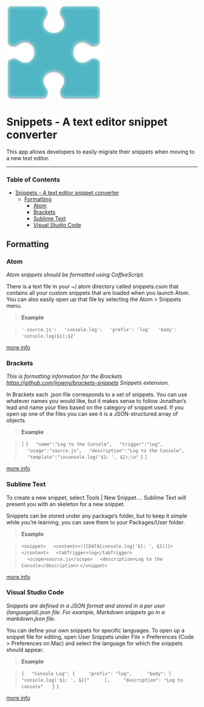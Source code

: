 ![alt text](https://github.com/Brandon225/snippet_converter/blob/master/img/logo.png "reimagin8d")

# Snippets - A text editor snippet converter

This app allows developers to easily migrate their snippets when moving to a new text editor.

----------

### Table of Contents

- [Snippets - A text editor snippet converter](#)
	- [Formatting](#)
		- [Atom](#)
		- [Brackets](#)
		- [Sublime Text](#)
		- [Visual Studio Code](#)

## Formatting

### Atom
*Atom snippets should be formatted using CoffeeScript.*

There is a text file in your ~/.atom directory called snippets.cson that contains all your custom snippets that are loaded when you launch Atom. You can also easily open up that file by selecting the Atom > Snippets menu.

>**Example**

>```'.source.js':```
>&nbsp;&nbsp;&nbsp;&nbsp;```'console.log':```
>&nbsp;&nbsp;&nbsp;&nbsp;```'prefix': 'log'```
>&nbsp;&nbsp;&nbsp;&nbsp;```'body': 'console.log($1);$2'```

[more info](http://flight-manual.atom.io/using-atom/sections/snippets/)

### Brackets
*This is formatting information for the Brackets https://github.com/jrowny/brackets-snippets Snippets extension.*

In Brackets each .json file corresponds to a set of snippets. You can use whatever names you would like, but it makes sense to follow Jonathan’s lead and name your files based on the category of snippet used. If you open up one of the files you can see it is a JSON-structured array of objects.

>**Example**

>```[```
> ```{```
>&nbsp;&nbsp;&nbsp;&nbsp;```"name":"Log to the Console",```
>&nbsp;&nbsp;&nbsp;&nbsp;```"trigger":"log",```
>&nbsp;&nbsp;&nbsp;&nbsp;```"usage":"source.js",```
>&nbsp;&nbsp;&nbsp;&nbsp;```"description":"Log to the Console",```
>&nbsp;&nbsp;&nbsp;&nbsp;```"template":"\nconsole.log('$1: ', $2);\n"```
>```}```
>```]```

[more info](http://blog.brackets.io/2012/12/19/snippets-brackets-extension/?lang=en)

### Sublime Text
To create a new snippet, select Tools | New Snippet…. Sublime Text will present you with an skeleton for a new snippet.

Snippets can be stored under any package’s folder, but to keep it simple while you’re learning, you can save them to your Packages/User folder.

>**Example**

>```<snippet>```
>&nbsp;&nbsp;&nbsp;&nbsp;```<content><![CDATA[console.log('$1: ', $2)]]></content>```
>&nbsp;&nbsp;&nbsp;&nbsp;```<tabTrigger>log</tabTrigger>```
>&nbsp;&nbsp;&nbsp;&nbsp;```<scope>source.js</scope>```
>&nbsp;&nbsp;&nbsp;&nbsp;```<description>Log to the Console</description>```
>```</snippet>```

[more info](http://sublimetext.info/docs/en/extensibility/snippets.html)

### Visual Studio Code
*Snippets are defined in a JSON format and stored in a per user (languageId).json file. For example, Markdown snippets go in a markdown.json file.*

You can define your own snippets for specific languages. To open up a snippet file for editing, open User Snippets under File > Preferences (Code > Preferences on Mac) and select the language for which the snippets should appear.

>**Example**

> ```{```
> &nbsp;&nbsp;&nbsp;&nbsp;```"Console Log": {```
> &nbsp;&nbsp;&nbsp;&nbsp;&nbsp;&nbsp;&nbsp;&nbsp;```"prefix": "log",```
>&nbsp;&nbsp;&nbsp;&nbsp;&nbsp;&nbsp;&nbsp;&nbsp; ```"body": [```
>&nbsp;&nbsp;&nbsp;&nbsp;&nbsp;&nbsp;&nbsp;&nbsp;&nbsp;&nbsp;&nbsp;&nbsp; ```"console.log('$1: ', $2)"```
>&nbsp;&nbsp;&nbsp;&nbsp;&nbsp;&nbsp;&nbsp;&nbsp; ```],```
> &nbsp;&nbsp;&nbsp;&nbsp;&nbsp;&nbsp;&nbsp;&nbsp;```"description": "Log to console"```
>&nbsp;&nbsp;&nbsp;&nbsp; ```}```
>```}```

[more info](https://code.visualstudio.com/docs/editor/userdefinedsnippets)
